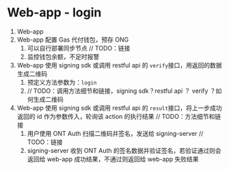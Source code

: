 # Web-app - login

1. Web-app 
2. Web-app 配置 Gas 代付钱包，预存 ONG
   1. 可以自行部署同步节点 // TODO：链接
   2. 监控钱包余额，不足时报警
3. Web-app 使用 signing sdk 或调用 restful api 的 `verify`接口，用返回的数据生成二维码
   1. 预定义方法参数为：`login`
   2. // TODO：调用方法细节和链接，signing sdk？restful api ？ verify ？如何生成二维码
4. Web-app 使用 signing sdk 或调用 restful api 的  `result`接口，将上一步成功返回的 id 作为参数传入，轮询该 action 的执行结果 // TODO：方法细节和链接
   1. 用户使用 ONT Auth 扫描二维码并签名，发送给 signing-server // TODO：链接
   2. signing-server 收到 ONT Auth 的签名数据并验证签名，若验证通过则会返回给 web-app 成功结果，不通过则返回给 web-app 失败结果